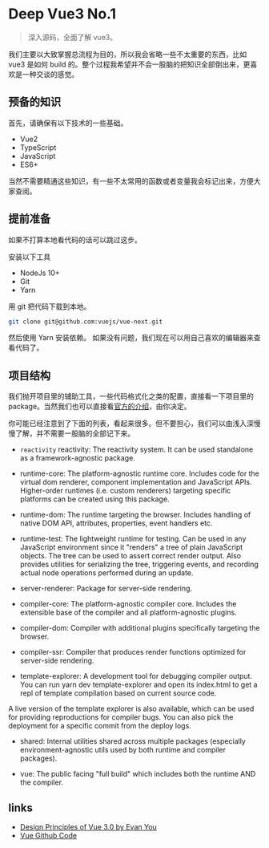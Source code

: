 # Deep Vue3 No.1

> 深入源码，全面了解 vue3。

<!-- 花了 2 天把 vue3 最新版的代码看完了，有些收获，希望分享给大家。 -->

我们主要以大致掌握总流程为目的，所以我会省略一些不太重要的东西，比如 vue3 是如何 build 的。整个过程我希望并不会一股脑的把知识全部倒出来，更喜欢是一种交谈的感觉。

## 预备的知识

首先，请确保有以下技术的一些基础。

- Vue2
- TypeScript
- JavaScript
- ES6+

当然不需要精通这些知识，有一些不太常用的函数或者变量我会标记出来，方便大家查阅。

## 提前准备

如果不打算本地看代码的话可以跳过这步。

安装以下工具

- NodeJs 10+
- Git
- Yarn

用 git 把代码下载到本地。

```bash
git clone git@github.com:vuejs/vue-next.git
```

然后使用 Yarn 安装依赖。
如果没有问题，我们现在可以用自己喜欢的编辑器来查看代码了。

## 项目结构

我们抛开项目里的辅助工具，一些代码格式化之类的配置，直接看一下项目里的 package。当然我们也可以直接看[官方的介绍](./contributing.md)，由你决定。

你可能已经注意到了下面的列表，看起来很多。但不要担心，我们可以由浅入深慢慢了解，并不需要一股脑的全部记下来。

- `reactivity`
  reactivity: The reactivity system. It can be used standalone as a framework-agnostic package.

- runtime-core: The platform-agnostic runtime core. Includes code for the virtual dom renderer, component implementation and JavaScript APIs. Higher-order runtimes (i.e. custom renderers) targeting specific platforms can be created using this package.

- runtime-dom: The runtime targeting the browser. Includes handling of native DOM API, attributes, properties, event handlers etc.

- runtime-test: The lightweight runtime for testing. Can be used in any JavaScript environment since it "renders" a tree of plain JavaScript objects. The tree can be used to assert correct render output. Also provides utilities for serializing the tree, triggering events, and recording actual node operations performed during an update.

- server-renderer: Package for server-side rendering.

- compiler-core: The platform-agnostic compiler core. Includes the extensible base of the compiler and all platform-agnostic plugins.

- compiler-dom: Compiler with additional plugins specifically targeting the browser.

- compiler-ssr: Compiler that produces render functions optimized for server-side rendering.

- template-explorer: A development tool for debugging compiler output. You can run yarn dev template-explorer and open its index.html to get a repl of template compilation based on current source code.

A live version of the template explorer is also available, which can be used for providing reproductions for compiler bugs. You can also pick the deployment for a specific commit from the deploy logs.

- shared: Internal utilities shared across multiple packages (especially environment-agnostic utils used by both runtime and compiler packages).

- vue: The public facing "full build" which includes both the runtime AND the compiler.

## links

- [Design Principles of Vue 3.0 by Evan You](https://www.youtube.com/watch?v=WLpLYhnGqPA)
- [Vue Github Code](https://github.com/vuejs/vue-next)
